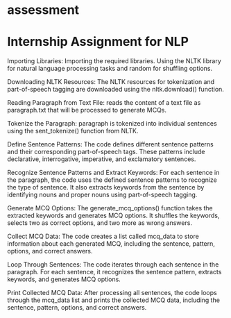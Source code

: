 # assessment
# Internship Assignment for NLP

Importing Libraries: Importing the required libraries. Using the NLTK library for natural language processing tasks and random for shuffling options.

Downloading NLTK Resources: The NLTK resources for tokenization and part-of-speech tagging are downloaded using the nltk.download() function.

Reading Paragraph from Text File: reads the content of a text file as paragraph.txt that will be processed to generate MCQs.

Tokenize the Paragraph: paragraph is tokenized into individual sentences using the sent_tokenize() function from NLTK.

Define Sentence Patterns: The code defines different sentence patterns and their corresponding part-of-speech tags. These patterns include declarative, interrogative, imperative, and exclamatory sentences.

Recognize Sentence Patterns and Extract Keywords: For each sentence in the paragraph, the code uses the defined sentence patterns to recognize the type of sentence. It also extracts keywords from the sentence by identifying nouns and proper nouns using part-of-speech tagging.

Generate MCQ Options: The generate_mcq_options() function takes the extracted keywords and generates MCQ options. It shuffles the keywords, selects two as correct options, and two more as wrong answers.

Collect MCQ Data: The code creates a list called mcq_data to store information about each generated MCQ, including the sentence, pattern, options, and correct answers.

Loop Through Sentences: The code iterates through each sentence in the paragraph. For each sentence, it recognizes the sentence pattern, extracts keywords, and generates MCQ options.

Print Collected MCQ Data: After processing all sentences, the code loops through the mcq_data list and prints the collected MCQ data, including the sentence, pattern, options, and correct answers.





